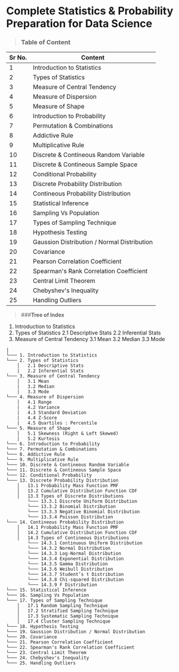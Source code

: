 # Complete Statistics & Probability Preparation for Data Science


> ### **Table of Content**

|Sr No.|Content|
|---|---|
|1|Introduction to Statistics|
|2|Types of Statistics|
|3|Measure of Central Tendency|
|4|Measure of Dispersion|
|5|Measure of Shape|
|6|Introduction to Probability|
|7|Permutation & Combinations|
|8|Addictive Rule|
|9|Multiplicative Rule|
|10|Discrete & Contineous Random Variable|
|11|Discrete & Contineous Sample Space|
|12|Conditional Probability|
|13|Discrete Probability Distribution|
|14|Contineous Probability Distribution|
|15|Statistical Inference|
|16|Sampling Vs Population|
|17|Types of Sampling Technique|
|18|Hypothesis Testing|
|19|Gaussion Distribution / Normal Distribution|
|20|Covariance|
|21|Pearson Correlation Coefficient|
|22|Spearman's Rank Correlation Coefficient|
|23|Central Limit Theorem|
|24|Chebyshev's Inequality|
|25|Handling Outliers|

> ###**Tree of Index**

1. Introduction to Statistics
2. Types of Statistics
   2.1 Descriptive Stats
   2.2 Inferential Stats
3. Measure of Central Tendency
   3.1 Mean
   3.2 Median
   3.3 Mode
 ```
|
└─── 1. Introduction to Statistics
└─── 2. Types of Statistics
     │   2.1 Descriptive Stats
     |   2.2 Inferential Stats   
└─── 3. Measure of Central Tendency
     │   3.1 Mean
     |   3.2 Median
     |   3.3 Mode
└─── 4. Measure of Dispersion
     │   4.1 Range
     |   4.2 Variance
     |   4.3 Standard Deviation
     |   4.4 Z-Score
     |   4.5 Quartiles : Percentile
└─── 5. Measure of Shape
     │   5.1 Skewness (Right & Left Skewed)
     |   5.2 Kurtosis
└─── 6. Introduction to Probability
└─── 7. Permutation & Combinations
└─── 8. Addictive Rule
└─── 9. Multiplicative Rule
└─── 10. Discrete & Contineous Random Variable
└─── 11. Discrete & Contineous Sample Space
└─── 12. Conditional Probability
└─── 13. Discrete Probability Distribution
     │   13.1 Probability Mass Function PMF
     │   13.2 Cumulative Distribution Function CDF
     │   13.3 Types of Discrete Distributions
         └─── 13.3.1 Discrete Uniform Distribution
         └─── 13.3.2 Binomial Distribution
         └─── 13.3.3 Negative Binomial Distribution
         └─── 13.3.4 Poisson Distribution
└─── 14. Contineous Probability Distribution
     │   14.1 Probability Mass Function PMF
     │   14.2 Cumulative Distribution Function CDF        
     │   14.3 Types of Contineous Distributions     
         └─── 14.3.1 Continuous Uniform Distribution
         └─── 14.3.2 Normal Distribution
         └─── 14.3.3 Log-Normal Distribution
         └─── 14.3.4 Exponential Distribution
         └─── 14.3.5 Gamma Distribution
         └─── 14.3.6 Weibull Distribution
         └─── 14.3.7 Student’s t Distribution
         └─── 14.3.8 Chi-squared Distribution         
         └─── 14.3.9 F Distribution   
└─── 15. Statistical Inference    
└─── 16. Sampling Vs Population
└─── 17. Types of Sampling Technique
     │   17.1 Random Sampling Technique
     │   17.2 Stratified Sampling Technique        
     │   17.3 Systematic Sampling Technique
     │   17.4 Cluster Sampling Technique
└─── 18. Hypothesis Testing
└─── 19. Gaussion Distribution / Normal Distribution
└─── 20. Covariance
└─── 21. Pearson Correlation Coefficient
└─── 22. Spearman's Rank Correlation Coefficient
└─── 23. Central Limit Theorem
└─── 24. Chebyshev's Inequality
└─── 25. Handling Outliers
      
```
  








